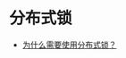 # 分布式锁

- [为什么需要使用分布式锁？](https://mp.weixin.qq.com/s?__biz=MzIxMTUzNzM5Ng==&mid=2247504372&idx=4&sn=11bad5cd07129f6bf55644abce06495e&chksm=9696c8c18122d9aac89eef96ac66ee407a68cf42f909cd764af039f2dd592f90d9f685ea2efc&scene=126&sessionid=1724373028#rd)